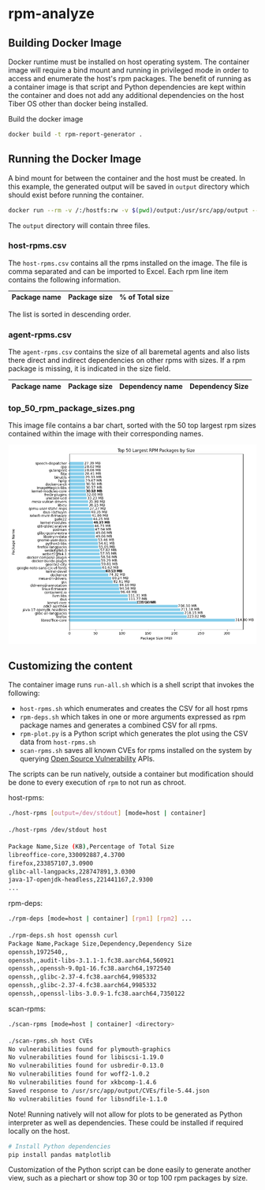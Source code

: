 # rpm-analyze

## Building Docker Image

Docker runtime must be installed on host operating system. The container image will require a bind mount and running in privileged mode in order to access and enumerate the host's rpm packages. The benefit of running as a container image is that script and Python dependencies are kept within the container and does not add any additional dependencies on the host Tiber OS other than docker being installed.

Build the docker image

```bash
docker build -t rpm-report-generator .
```

## Running the Docker Image

A bind mount for between the container and the host must be created. In this example, the generated output will be saved in `output` directory which should exist before running the container.

```bash
docker run --rm -v /:/hostfs:rw -v $(pwd)/output:/usr/src/app/output --privileged rpm-report-generator
```

The `output` directory will contain three files.

### host-rpms.csv

The `host-rpms.csv` contains all the rpms installed on the image. The file is comma separated and can be imported to Excel. Each rpm line item contains the following information.

| Package name | Package size | % of Total size |
|--------------| -------------| ----------------|

The list is sorted in descending order.

### agent-rpms.csv

The `agent-rpms.csv` contains the size of all baremetal agents and also lists there direct and indirect dependencies on other rpms with sizes. If a rpm package is missing, it is indicated in the size field.

| Package name | Package size | Dependency name | Dependency Size |
|--------------|--------------|-----------------|----------------|

### top_50_rpm_package_sizes.png

This image file contains a bar chart, sorted with the 50 top largest rpm sizes contained within the image with their corresponding names.

![top 50 rpms](/static/top_50_rpm_package_sizes_bar_chart_mb.png)

## Customizing the content

The container image runs `run-all.sh` which is a shell script that invokes the following:

- `host-rpms.sh` which enumerates and creates the CSV for all host rpms
- `rpm-deps.sh` which takes in one or more arguments expressed as rpm package names and generates a combined CSV for all rpms.
- `rpm-plot.py` is a Python script which generates the plot using the CSV data from `host-rpms.sh`
- `scan-rpms.sh` saves all known CVEs for rpms installed on the system by querying [Open Source Vulnerability](https://osv.dev/) APIs.

The scripts can be run natively, outside a container but modification should be done to every execution of `rpm` to not run as chroot.

host-rpms:

```bash
./host-rpms [output=/dev/stdout] [mode=host | container]

./host-rpms /dev/stdout host

Package Name,Size (KB),Percentage of Total Size
libreoffice-core,330092887,4.3700
firefox,233857107,3.0900
glibc-all-langpacks,228747891,3.0300
java-17-openjdk-headless,221441167,2.9300
...
```

rpm-deps:

```bash
./rpm-deps [mode=host | container] [rpm1] [rpm2] ...

./rpm-deps.sh host openssh curl
Package Name,Package Size,Dependency,Dependency Size
openssh,1972540,,
openssh,,audit-libs-3.1.1-1.fc38.aarch64,560921
openssh,,openssh-9.0p1-16.fc38.aarch64,1972540
openssh,,glibc-2.37-4.fc38.aarch64,9985332
openssh,,glibc-2.37-4.fc38.aarch64,9985332
openssh,,openssl-libs-3.0.9-1.fc38.aarch64,7350122

```

scan-rpms:

```bash
./scan-rpms [mode=host | container] <directory>

./scan-rpms.sh host CVEs
No vulnerabilities found for plymouth-graphics
No vulnerabilities found for libiscsi-1.19.0
No vulnerabilities found for usbredir-0.13.0
No vulnerabilities found for woff2-1.0.2
No vulnerabilities found for xkbcomp-1.4.6
Saved response to /usr/src/app/output/CVEs/file-5.44.json
No vulnerabilities found for libsndfile-1.1.0
```

Note! Running natively will not allow for plots to be generated as Python interpreter as well as dependencies. These could be installed if required locally on the host.

```bash
# Install Python dependencies
pip install pandas matplotlib
```

Customization of the Python script can be done easily to generate another view, such as a piechart or show top 30 or top 100 rpm packages by size.
